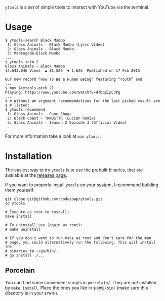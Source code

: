 `ytools` is a set of simple tools to interact with YouTube via the terminal.

# Usage
```console
$ ytools-search Black Mambo
 1: Glass Animals - Black Mambo (Lyric Video)
 2: Glass Animals - Black Mambo
 3: Madrugada-Black Mambo
...
$ ytools-info 2
Glass Animals - Black Mambo
14.643.046 Views  ▲ 81.526  ▼ 1.626  Published on 17 Feb 2015

Our new record “How To Be a Human Being” featuring “Youth” and
...
$ mpv $(ytools-pick 2)
Playing: https://www.youtube.com/watch?v=H7bqZIpC3Pg
...
$ # Without an argument recommendations for the last picked result are
$ # listed:
$ ytools-recommend
 1: Glass Animals - Cane Shuga
 2: Black Coast - TRNDSTTR (Lucian Remix)
 3: Glass Animals - Season 2 Episode 3 (Official Video)
...
```

For more information take a look at `man ytools`.

# Installation
The easiest way to try `ytools` is to use the prebuilt binaries, that
are available at the [releases
page](https://github.com/codesoap/ytools/releases).

If you want to properly install `ytools` on your system, I recommend
building them yourself:

```shell
git clone git@github.com:codesoap/ytools.git
cd ytools

# Execute as root to install:
make install

# To uninstall use (again as root):
# make uninstall

# If you don't want to run make as root and don't care for the man
# page, you could alternatively run the following. This will install the
# binaries to ~/go/bin/:
# go install ./...
```

## Porcelain
You can find some convenient scripts in `porcelain/`. They are *not*
installed by `make install`. Place the ones you like in `$HOME/bin/`
(make sure this directory is in your `$PATH`).
